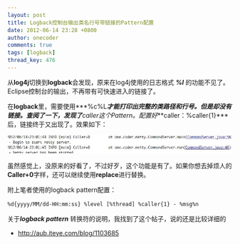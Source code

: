 ```yaml
---
layout: post
title: Logback控制台输出类名行号带链接的Pattern配置
date: 2012-06-14 23:28 +0800
author: onecoder
comments: true
tags: [logback]
thread_key: 476
---
```

从**log4j**切换到**logback**会发现，原来在log4j使用的日志格式 ***%l*** 的功能不见了。Eclipse控制台的输出，不再带有可快速进入的链接了。

在**logback**里，需要使用***%c%L***才能打印出完整的类路径和行号。但是却没有链接。查阅了一下，发现了**caller**这个Pattern。配置好***caller：%caller{1}***后，链接终于又出现了。效果如下：

![](/images/post/logback-console-link/console.jpg)

虽然感觉上，没原来的好看了，不过好歹，这个功能是有了。如果你想去掉烦人的**Caller+0**字样，还可以继续使用**replace**进行替换。

附上笔者使用的logback pattern配置：</div>

```xml
%d{yyyy/MM/dd-HH:mm:ss} %level [%thread] %caller{1} - %msg%n
```

关于***logback pattern*** 转换符的说明，我找到了这个帖子，说的还是比较详细的

- <a href="http://aub.iteye.com/blog/1103685" target="_blank">http://aub.iteye.com/blog/1103685</span></a>